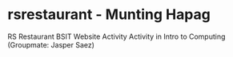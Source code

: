 # rsrestaurant - Munting Hapag
RS Restaurant BSIT Website Activity
Activity in Intro to Computing (Groupmate: Jasper Saez)
